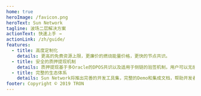 ```yaml
---
home: true
heroImage: /favicon.png
heroText: Sun Network
tagline: 波场二层解决方案
actionText: 快速上手 →
actionLink: /zh/guide/
features:
  - title: 高度定制化
    details: 更高的免费资源上限，更廉价的燃烧能量价格，更快的节点共识。
  - title: 安全的质押提现机制
    details: 质押提现基于多Oracle的DPOS共识以及适用于侧链的验签机制，用户可以无感知的进行资产链间迁移。
  - title: 完整的生态体系
    details: Sun Network将推出完善的开发工具集，完整的Demo和集成文档，帮助开发者快速集成。
footer: Copyright © 2019 TRON
---
```


<token/>
